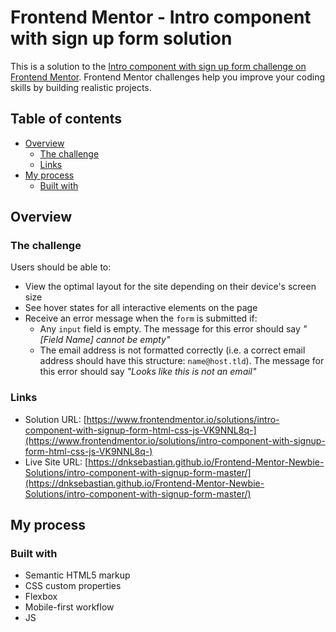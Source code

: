 # Frontend Mentor - Intro component with sign up form solution

This is a solution to the [Intro component with sign up form challenge on Frontend Mentor](https://www.frontendmentor.io/challenges/intro-component-with-signup-form-5cf91bd49edda32581d28fd1). Frontend Mentor challenges help you improve your coding skills by building realistic projects. 

## Table of contents

- [Overview](#overview)
  - [The challenge](#the-challenge)
  - [Links](#links)
- [My process](#my-process)
  - [Built with](#built-with)


## Overview

### The challenge

Users should be able to:

- View the optimal layout for the site depending on their device's screen size
- See hover states for all interactive elements on the page
- Receive an error message when the `form` is submitted if:
  - Any `input` field is empty. The message for this error should say *"[Field Name] cannot be empty"*
  - The email address is not formatted correctly (i.e. a correct email address should have this structure: `name@host.tld`). The message for this error should say *"Looks like this is not an email"*

### Links

- Solution URL: [https://www.frontendmentor.io/solutions/intro-component-with-signup-form-html-css-js-VK9NNL8q-](https://www.frontendmentor.io/solutions/intro-component-with-signup-form-html-css-js-VK9NNL8q-)
- Live Site URL: [https://dnksebastian.github.io/Frontend-Mentor-Newbie-Solutions/intro-component-with-signup-form-master/](https://dnksebastian.github.io/Frontend-Mentor-Newbie-Solutions/intro-component-with-signup-form-master/)

## My process

### Built with

- Semantic HTML5 markup
- CSS custom properties
- Flexbox
- Mobile-first workflow
- JS

